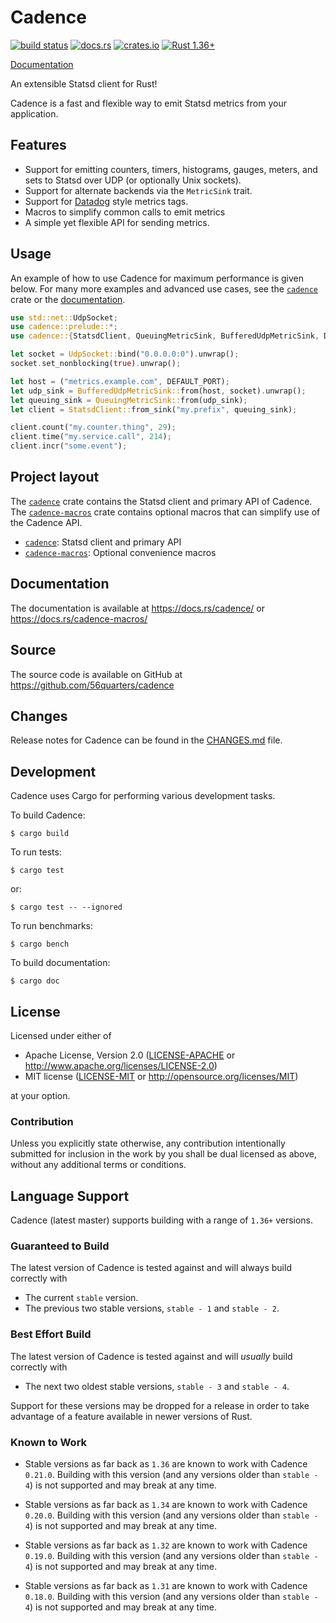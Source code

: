 # Cadence

[![build status](https://circleci.com/gh/56quarters/cadence.svg?style=shield)](https://circleci.com/gh/56quarters/cadence)
[![docs.rs](https://docs.rs/cadence/badge.svg)](https://docs.rs/cadence/)
[![crates.io](https://img.shields.io/crates/v/cadence.svg)](https://crates.io/crates/cadence/)
[![Rust 1.36+](https://img.shields.io/badge/rust-1.36+-lightgray.svg)](https://www.rust-lang.org)

[Documentation](https://docs.rs/cadence/)

An extensible Statsd client for Rust!

Cadence is a fast and flexible way to emit Statsd metrics from your application.

## Features

* Support for emitting counters, timers, histograms, gauges, meters, and sets to
  Statsd over UDP (or optionally Unix sockets).
* Support for alternate backends via the `MetricSink` trait.
* Support for [Datadog](https://docs.datadoghq.com/developers/dogstatsd/) style metrics tags.
* Macros to simplify common calls to emit metrics
* A simple yet flexible API for sending metrics.

## Usage

An example of how to use Cadence for maximum performance is given below. For many more examples
and advanced use cases, see the [`cadence`](cadence) crate or the [documentation](https://docs.rs/cadence/).

```rust
use std::net::UdpSocket;
use cadence::prelude::*;
use cadence::{StatsdClient, QueuingMetricSink, BufferedUdpMetricSink, DEFAULT_PORT};

let socket = UdpSocket::bind("0.0.0.0:0").unwrap();
socket.set_nonblocking(true).unwrap();

let host = ("metrics.example.com", DEFAULT_PORT);
let udp_sink = BufferedUdpMetricSink::from(host, socket).unwrap();
let queuing_sink = QueuingMetricSink::from(udp_sink);
let client = StatsdClient::from_sink("my.prefix", queuing_sink);

client.count("my.counter.thing", 29);
client.time("my.service.call", 214);
client.incr("some.event");
```

## Project layout

The [`cadence`](cadence) crate contains the Statsd client and primary API of Cadence. The
[`cadence-macros`](cadence-macros) crate contains optional  macros that can simplify use of
the Cadence API.

* [`cadence`](cadence): Statsd client and primary API
* [`cadence-macros`](cadence-macros): Optional convenience macros

## Documentation

The documentation is available at https://docs.rs/cadence/ or https://docs.rs/cadence-macros/

## Source

The source code is available on GitHub at https://github.com/56quarters/cadence

## Changes

Release notes for Cadence can be found in the [CHANGES.md](CHANGES.md) file.

## Development

Cadence uses Cargo for performing various development tasks.

To build Cadence:

```
$ cargo build
```

To run tests:

```
$ cargo test
```

or:

```
$ cargo test -- --ignored
```

To run benchmarks:

```
$ cargo bench
```

To build documentation:

```
$ cargo doc
```

## License

Licensed under either of
* Apache License, Version 2.0 ([LICENSE-APACHE](LICENSE-APACHE) or http://www.apache.org/licenses/LICENSE-2.0)
* MIT license ([LICENSE-MIT](LICENSE-MIT) or http://opensource.org/licenses/MIT)

at your option.

### Contribution

Unless you explicitly state otherwise, any contribution intentionally submitted
for inclusion in the work by you shall be dual licensed as above, without any
additional terms or conditions.

## Language Support

Cadence (latest master) supports building with a range of `1.36+` versions.

### Guaranteed to Build

The latest version of Cadence is tested against and will always build
correctly with

* The current `stable` version.
* The previous two stable versions, `stable - 1` and `stable - 2`.

### Best Effort Build

The latest version of Cadence is tested against and will *usually* build
correctly with

* The next two oldest stable versions, `stable - 3` and `stable - 4`.

Support for these versions may be dropped for a release in order to take
advantage of a feature available in newer versions of Rust.

### Known to Work

* Stable versions as far back as `1.36` are known to work with Cadence
  `0.21.0`. Building with this version (and any versions
  older than `stable - 4`) is not supported and may break at any time.

* Stable versions as far back as `1.34` are known to work with Cadence
  `0.20.0`. Building with this version (and any versions older than
  `stable - 4`) is not supported and may break at any time.

* Stable versions as far back as `1.32` are known to work with Cadence
  `0.19.0`. Building with this version (and any versions older than
  `stable - 4`) is not supported and may break at any time.

* Stable versions as far back as `1.31` are known to work with Cadence
  `0.18.0`. Building with this version (and any versions older than
  `stable - 4`) is not supported and may break at any time.
